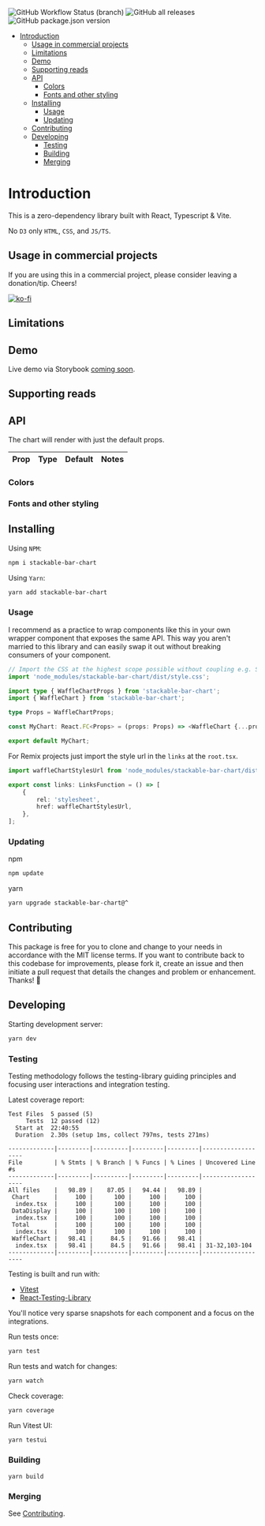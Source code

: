 ![GitHub Workflow Status (branch)](https://img.shields.io/github/workflow/status/chiangs/stackable-bar-chart/Release?style=for-the-badge)
![GitHub all releases](https://img.shields.io/github/downloads/chiangs/stackable-bar-chart/total?style=for-the-badge)
![GitHub package.json version](https://img.shields.io/github/package-json/v/chiangs/stackable-bar-chart?style=for-the-badge)

- [Introduction](#introduction)
  - [Usage in commercial projects](#usage-in-commercial-projects)
  - [Limitations](#limitations)
  - [Demo](#demo)
  - [Supporting reads](#supporting-reads)
  - [API](#api)
    - [Colors](#colors)
    - [Fonts and other styling](#fonts-and-other-styling)
  - [Installing](#installing)
    - [Usage](#usage)
    - [Updating](#updating)
  - [Contributing](#contributing)
  - [Developing](#developing)
    - [Testing](#testing)
    - [Building](#building)
    - [Merging](#merging)

# Introduction

This is a zero-dependency library built with React, Typescript & Vite. 

No `D3` only `HTML`, `CSS`, and `JS/TS`.

## Usage in commercial projects

If you are using this in a commercial project, please consider leaving a donation/tip. Cheers!

[![ko-fi](https://ko-fi.com/img/githubbutton_sm.svg)](https://ko-fi.com/M4M1EC8PM)

## Limitations

## Demo

Live demo via Storybook [coming soon]().

## Supporting reads

## API

The chart will render with just the default props.

| Prop              | Type                    | Default   | Notes |
|-------------------|-------------------------|-----------|-------|



### Colors

### Fonts and other styling

## Installing

Using `NPM`:

```bash
npm i stackable-bar-chart
```

Using `Yarn`:

```bash
yarn add stackable-bar-chart
```

### Usage

I recommend as a practice to wrap components like this in your own wrapper component that exposes the same API. This way you aren't married to this library and can easily swap it out without breaking consumers of your component.

```ts
// Import the CSS at the highest scope possible without coupling e.g. Shared or Vendor or Lib directory.
import 'node_modules/stackable-bar-chart/dist/style.css';
```

```ts
import type { WaffleChartProps } from 'stackable-bar-chart';
import { WaffleChart } from 'stackable-bar-chart';

type Props = WaffleChartProps;

const MyChart: React.FC<Props> = (props: Props) => <WaffleChart {...props}/>

export default MyChart;
```

For Remix projects just import the style url in the `links` at the `root.tsx`.

```ts
import waffleChartStylesUrl from 'node_modules/stackable-bar-chart/dist/style.css';

export const links: LinksFunction = () => [
    {
        rel: 'stylesheet',
        href: waffleChartStylesUrl,
    },
];
```

### Updating

npm 

```bash
npm update
```

yarn

```bash
yarn upgrade stackable-bar-chart@^
```
## Contributing

This package is free for you to clone and change to your needs in accordance with the MIT license terms. If you want to contribute back to this codebase for improvements, please fork it, create an issue and then initiate a pull request that details the changes and problem or enhancement. Thanks! 🍻

## Developing

Starting development server:

```bash
yarn dev
```

### Testing

Testing methodology follows the testing-library guiding principles and focusing user interactions and integration testing.

Latest coverage report:

```
Test Files  5 passed (5)
     Tests  12 passed (12)
  Start at  22:40:55
  Duration  2.30s (setup 1ms, collect 797ms, tests 271ms)

-------------|---------|----------|---------|---------|-------------------
File         | % Stmts | % Branch | % Funcs | % Lines | Uncovered Line #s 
-------------|---------|----------|---------|---------|-------------------
All files    |   98.89 |    87.05 |   94.44 |   98.89 |                   
 Chart       |     100 |      100 |     100 |     100 | 
  index.tsx  |     100 |      100 |     100 |     100 | 
 DataDisplay |     100 |      100 |     100 |     100 | 
  index.tsx  |     100 |      100 |     100 |     100 | 
 Total       |     100 |      100 |     100 |     100 | 
  index.tsx  |     100 |      100 |     100 |     100 | 
 WaffleChart |   98.41 |     84.5 |   91.66 |   98.41 | 
  index.tsx  |   98.41 |     84.5 |   91.66 |   98.41 | 31-32,103-104    
-------------|---------|----------|---------|---------|-------------------
```

Testing is built and run with:

- [Vitest](https://vitest.dev/)
- [React-Testing-Library](https://testing-library.com/)

You'll notice very sparse snapshots for each component and a focus on the integrations.

Run tests once:

```bash
yarn test
```

Run tests and watch for changes:

```bash
yarn watch
```

Check coverage:

```bash
yarn coverage
```

Run Vitest UI:

```bash
yarn testui
```

### Building

```
yarn build
```

### Merging

See [Contributing](#contributing).